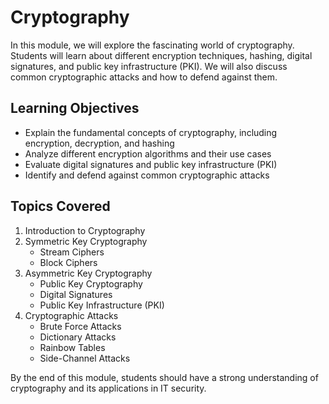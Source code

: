 # Cryptography

In this module, we will explore the fascinating world of cryptography. Students will learn about different encryption techniques, hashing, digital signatures, and public key infrastructure (PKI). We will also discuss common cryptographic attacks and how to defend against them.

## Learning Objectives

- Explain the fundamental concepts of cryptography, including encryption, decryption, and hashing
- Analyze different encryption algorithms and their use cases
- Evaluate digital signatures and public key infrastructure (PKI)
- Identify and defend against common cryptographic attacks

## Topics Covered

1. Introduction to Cryptography
2. Symmetric Key Cryptography
    - Stream Ciphers
    - Block Ciphers
3. Asymmetric Key Cryptography
    - Public Key Cryptography
    - Digital Signatures
    - Public Key Infrastructure (PKI)
4. Cryptographic Attacks
    - Brute Force Attacks
    - Dictionary Attacks
    - Rainbow Tables
    - Side-Channel Attacks

By the end of this module, students should have a strong understanding of cryptography and its applications in IT security.
